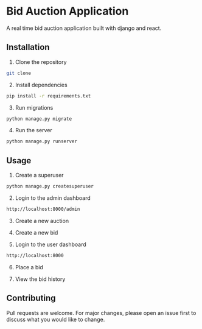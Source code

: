 # Bid Auction Application

A real time bid auction application built with django and react.

## Installation

1. Clone the repository

```bash
git clone
```

2. Install dependencies

```bash
pip install -r requirements.txt
```

3. Run migrations

```bash
python manage.py migrate
```

4. Run the server

```bash
python manage.py runserver
```

## Usage

1. Create a superuser

```bash
python manage.py createsuperuser
```

2. Login to the admin dashboard

```bash
http://localhost:8000/admin
```

3. Create a new auction

4. Create a new bid

5. Login to the user dashboard

```bash
http://localhost:8000
```

6. Place a bid

7. View the bid history

## Contributing

Pull requests are welcome. For major changes, please open an issue first to discuss what you would like to change.

